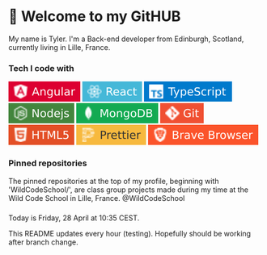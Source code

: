 # 👋 Welcome to my GitHUB 

My name is Tyler. I'm a Back-end developer from Edinburgh, Scotland, currently living in Lille, France. 

### Tech I code with

![angular](images/angular.svg) ![react](images/react.svg) ![typescript](images/typescript.svg) ![node](images/node.svg) ![mongodb](images/mongodb.svg) ![git](images/git.svg) ![html](images/html.svg) ![prettier](images/prettier.svg) ![brave](images/brave.svg) 

### Pinned repositories

The pinned repositories at the top of my profile, beginning with 'WildCodeSchool/', are class group projects made during my time at the Wild Code School in Lille, France. @WildCodeSchool

###

Today is Friday, 28 April at 10:35 CEST.

This README updates every hour (testing). Hopefully should be working after branch change.